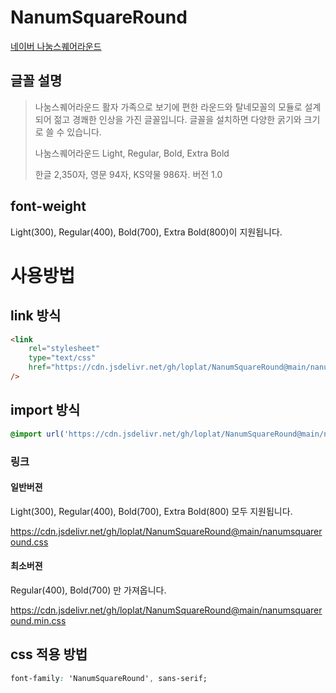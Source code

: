 # NanumSquareRound

[네이버 나눔스퀘어라운드](https://hangeul.naver.com/2021/fonts/nanum)

## 글꼴 설명

> 나눔스퀘어라운드 활자 가족으로 보기에 편한 라운드와 탈네모꼴의 모듈로 설계되어 젊고 경쾌한 인상을 가진 글꼴입니다. 글꼴을 설치하면 다양한 굵기와 크기로 쓸 수 있습니다.
>
> 나눔스퀘어라운드 Light, Regular, Bold, Extra Bold
>
> 한글 2,350자, 영문 94자, KS약물 986자. 버전 1.0

## font-weight

Light(300), Regular(400), Bold(700), Extra Bold(800)이 지원됩니다.

# 사용방법

## link 방식

```html
<link
	rel="stylesheet"
	type="text/css"
	href="https://cdn.jsdelivr.net/gh/loplat/NanumSquareRound@main/nanumsquareround.css"
/>
```

## import 방식

```css
@import url('https://cdn.jsdelivr.net/gh/loplat/NanumSquareRound@main/nanumsquareround.css');
```

### 링크

#### 일반버젼

Light(300), Regular(400), Bold(700), Extra Bold(800) 모두 지원됩니다.

https://cdn.jsdelivr.net/gh/loplat/NanumSquareRound@main/nanumsquareround.css

#### 최소버젼

Regular(400), Bold(700) 만 가져옵니다.

https://cdn.jsdelivr.net/gh/loplat/NanumSquareRound@main/nanumsquareround.min.css

## css 적용 방법

```css
font-family: 'NanumSquareRound', sans-serif;
```
